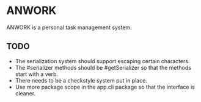 ANWORK
========================================

ANWORK is a personal task management system.

TODO
----
- The serialization system should support escaping certain characters.
- The #serializer methods should be #getSerializer so that the methods start with
  a verb.
- There needs to be a checkstyle system put in place.
- Use more package scope in the app.cli package so that the interface is cleaner.